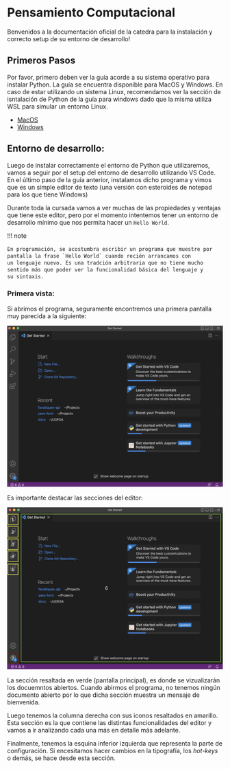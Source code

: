 # Pensamiento Computacional

Benvenidos a la documentación oficial de la catedra para la instalación y correcto setup de su entorno de desarrollo!

## Primeros Pasos
Por favor, primero deben ver la guía acorde a su sistema operativo para instalar Python.
La guía se encuentra disponible para MacOS y Windows. En caso de estar utilizando un sistema Linux, recomendamos ver la sección 
de isntalación de Python de la guía para windows dado que la misma utiliza WSL para simular un entorno Linux.

* [MacOS](installation/mac-install.md)
* [Windows](installation/windows-install.md)


## Entorno de desarrollo:
Luego de instalar correctamente el entorno de Python que utilizaremos, vamos a seguir por el setup del entorno de desarrollo
utilizando VS Code. En el último paso de la guía anterior, instalamos dicho programa y vimos que es un simple editor de texto
(una versión con esteroides de notepad para los que tiene Windows)

Durante toda la cursada vamos a ver muchas de las propiedades y ventajas que tiene este editor, pero por el momento intentemos
tener un entorno de desarrollo mínimo que nos permita hacer un `Hello World`.

!!! note

    En programación, se acostumbra escribir un programa que muestre por pantalla la frase `Hello World` cuando recién arrancamos con
    un lenguaje nuevo. Es una tradción arbitraria que no tiene mucho sentido más que poder ver la funcionalidad básica del lenguaje y 
    su sintaxis.

### Primera vista:
Si abrimos el programa, seguramente encontremos una primera pantalla muy parecida a la siguiente:

![VS Code preview](imgs/vscode_preview.png)

Es importante destacar las secciones del editor:

![VS Code sections](imgs/vscode_numbered.png)


La sección resaltada en verde (pantalla principal), es donde se vizualizarán los docuemntos abiertos. Cuando abirmos el programa,
no tenemos ningún documento abierto por lo que dicha sección muestra un mensaje de bienvenida.

Luego tenemos la columna derecha con sus iconos resaltados en amarillo. Esta sección es la que contiene las distintas funcionalidades
del editor y vamos a ir analizando cada una más en detalle más adelante.

Finalmente, tenemos la esquina inferior izquierda que representa la parte de configuración. Si encesitamos hacer cambios en la tipografía, los *hot-keys* o demás, se hace desde esta sección.

